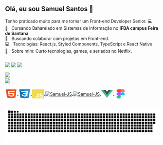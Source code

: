 ## Olá, eu sou Samuel Santos 👋

Tenho praticado muito para me tornar um Front-end Developer Senior. :computer: <br>
:rocket:  &nbsp; Cursando Baharelado em Sistemas de Informação no **IFBA campus Feira de Santana**
 <br/> :purple_heart: &nbsp; Buscando colaborar com projetos em Front-end.
 <br/> :computer: &nbsp; Tecnologias: React.js, Styled Components, TypeScript e React Native
 <br/> 💬  &nbsp; Sobre mim: Curto tecnologias, games, e seriados no Netflix.
 
  ##
  
<a href="https://instagram.com/santossamuelplus" target="_blank"><img src="https://img.shields.io/badge/-Instagram-%23E4405F?style=for-the-badge&logo=instagram&logoColor=white" target="_blank"></a>
  <a href = "mailto:santossamuelplus@gmail.com"><img src="https://img.shields.io/badge/-Gmail-%23333?style=for-the-badge&logo=gmail&logoColor=white" target="_blank"></a>
  <a href="https://www.linkedin.com/in/samuel-santos-0aaa2a1b3" target="_blank"><img src="https://img.shields.io/badge/-LinkedIn-%230077B5?style=for-the-badge&logo=linkedin&logoColor=white" target="_blank"></a> 

<div>
  <a href="https://github.com/Santos-Samuels">
  <!-- <img height="180em" src="https://github-readme-stats.vercel.app/api?username=Santos-Samuels&show_icons=true&theme=dracula&include_all_commits=true&count_private=true"/> -->
  <img height="180em" src="https://github-readme-stats.vercel.app/api/top-langs/?username=Santos-Samuels&layout=compact&langs_count=7&theme=dark"/>
</div>
  <img height="180em" src="https://github-readme-stats.vercel.app/api?username=santos-samuels&show_icons=true&theme=dracula&include_all_commits=true&count_private=true"/>

<div style="display: inline_block"><br>
  <img align="center" alt="Samuel-HTML" height="30" width="40" src="https://raw.githubusercontent.com/devicons/devicon/master/icons/html5/html5-original.svg" title="HTML 5">
  <img align="center" alt="Samuel-CSS" height="30" width="40" src="https://raw.githubusercontent.com/devicons/devicon/master/icons/css3/css3-original.svg" title="CSS 3">
  <img align="center" alt="Samuel-JS" height="30" width="40" src="https://raw.githubusercontent.com/devicons/devicon/master/icons/javascript/javascript-plain.svg" title="JavaScript">
  <img align="center" alt="Samuel-JS" height="30" width="40" src="https://cdn.jsdelivr.net/gh/devicons/devicon/icons/react/react-original.svg" title="React.js">
  <img align="center" alt="Samuel-JS" height="30" width="40" src="https://cdn.jsdelivr.net/gh/devicons/devicon/icons/tailwindcss/tailwindcss-plain.svg" title="Tailwind CSS">
  <img align="center" alt="Samuel-JS" height="30" width="40" src="https://raw.githubusercontent.com/devicons/devicon/9f4f5cdb393299a81125eb5127929ea7bfe42889/icons/vuejs/vuejs-original.svg" title="Vue.js">
 <!--   <img align="center" alt="Samuel-BS" height="30" width="40" src="https://raw.githubusercontent.com/devicons/devicon/9f4f5cdb393299a81125eb5127929ea7bfe42889/icons/bootstrap/bootstrap-plain.svg"> -->
  <img align="center" alt="Samuel-Figma" height="30" width="40" src="https://raw.githubusercontent.com/devicons/devicon/9f4f5cdb393299a81125eb5127929ea7bfe42889/icons/figma/figma-original.svg" title="Figma">
 
 <!-- <img align="center" alt="Samuel-Ts" height="30" width="40" src="https://raw.githubusercontent.com/devicons/devicon/master/icons/typescript/typescript-plain.svg"> -->
  <!-- <img align="center" alt="Samuel-React" height="30" width="40" src="https://raw.githubusercontent.com/devicons/devicon/master/icons/react/react-original.svg"> -->
  <!-- <img align="center" alt="Samuel-Python" height="30" width="40" src="https://raw.githubusercontent.com/devicons/devicon/master/icons/python/python-original.svg"> -->
  <!-- <img align="center" alt="Samuel-Csharp" height="30" width="40" src="https://raw.githubusercontent.com/devicons/devicon/master/icons/csharp/csharp-original.svg"> -->
</div>
 
 ##

 ![Snake animation](https://github.com/Santos-Samuels/Santos-Samuels/blob/output/github-contribution-grid-snake.svg)
